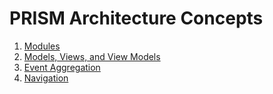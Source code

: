 # PRISM Architecture Concepts

1. [Modules](/docs/concepts/modules.md)
2. [Models, Views, and View Models](/docs/concepts/mvvm.md)
3. [Event Aggregation](/docs/concepts/eventAggregator.md)
4. [Navigation](/docs/concepts/navigation.md)
